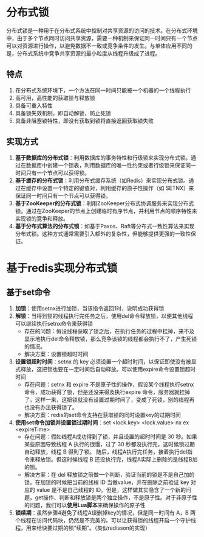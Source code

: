# 分布式锁
分布式锁是一种用于在分布式系统中控制对共享资源的访问的技术。在分布式环境中，由于多个节点同时访问共享资源，需要一种机制来保证同一时间只有一个节点可以对资源进行操作，以避免数据不一致或竞争条件的发生。与单体应用不同的是，分布式系统中竞争共享资源的最小粒度从线程升级成了进程。
## 特点
1. 在分布式系统环境下，一个方法在同一时间只能被一个机器的一个线程执行
2.  高可用，高性能的获取锁与释放锁
3. 具备可重入特性
4. 具备锁失效机制，即自动解锁，防止死锁
5. 具备非阻塞锁特性，即没有获取到锁将直接返回获取锁失败
## 实现方式
1. **基于数据库的分布式锁**：利用数据库的事务特性和行级锁来实现分布式锁。通过在数据库中创建一个锁表，利用数据库的唯一性约束或者行级锁来保证同一时间只有一个节点可以获得锁。
2. **基于缓存的分布式锁**：利用分布式缓存系统（如Redis）来实现分布式锁。通过在缓存中设置一个特定的键值对，利用缓存的原子性操作（如 SETNX）来保证同一时间只有一个节点可以获得锁。
3. **基于ZooKeeper的分布式锁**：利用ZooKeeper分布式协调服务来实现分布式锁。通过在ZooKeeper的节点上创建临时有序节点，并利用节点的顺序特性来实现锁的竞争和释放。
4. **基于分布式算法的分布式锁**：如基于Paxos、Raft等分布式一致性算法来实现分布式锁。这种方式通常需要引入额外的复杂性，但能够提供更强的一致性保证。
# 基于redis实现分布式锁
## 基于set命令
1. **加锁**：使用setnx进行加锁，当该指令返回1时，说明成功获得锁
2. **解锁**：当得到锁的线程执行完任务之后，使用del命令释放锁，以便其他线程可以继续执行setnx命令来获得锁
	- 存在的问题：假设线程获取了锁之后，在执行任务的过程中挂掉，来不及显示地执行del命令释放锁，那么竞争该锁的线程都会执行不了，产生死锁的情况。
	- 解决方案：设置锁超时时间
3. **设置锁超时时间**：setnx 的 key 必须设置一个超时时间，以保证即使没有被显式释放，这把锁也要在一定时间后自动释放。可以使用expire命令设置锁超时时间
	- 存在问题：setnx 和 expire 不是原子性的操作，假设某个线程执行setnx 命令，成功获得了锁，但是还没来得及执行expire 命令，服务器就挂掉了，这样一来，这把锁就没有设置过期时间了，变成了死锁，别的线程再也没有办法获得锁了。
	- 解决方案：redis的set命令支持在获取锁的同时设置key的过期时间
4. **使用set命令加锁并设置锁过期时间**：set <lock.key> <lock.value> nx ex  \<expireTime>
	- 存在问题：假如线程A成功得到了锁，并且设置的超时时间是 30 秒。如果某些原因导致线程 A 执行的很慢，过了 30 秒都没执行完，这时候锁过期自动释放，线程 B 得到了锁。 随后，线程A执行完任务，接着执行del指令来释放锁。但这时候线程 B 还没执行完，线程A实际上删除的是线程B加的锁。
	- 解决方案：在 del 释放锁之前做一个判断，验证当前的锁是不是自己加的锁。在加锁的时候把当前的线程 ID 当做value，并在删除之前验证 key 对应的 value 是不是自己线程的 ID。但是，这样做其实隐含了一个新的问题，get操作、判断和释放锁是两个独立操作，不是原子性。对于非原子性的问题，我们可以**使用Lua脚本**来确保操作的原子性
5. **锁续期**：虽然步骤4避免了线程A误删掉key的情况，但是同一时间有 A，B 两个线程在访问代码块，仍然是不完美的。可以让获得锁的线程开启一个守护线程，用来给快要过期的锁“续期”。（类似redisson的实现）
